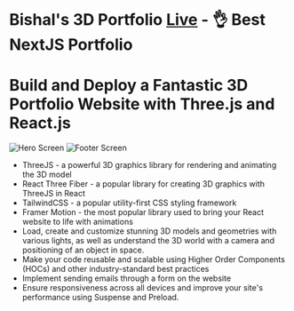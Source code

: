 # Bishal's 3D Portfolio [Live](https://bishalkumar-3d-portfolio.netlify.app/) - 👌 Best NextJS Portfolio

# Build and Deploy a Fantastic 3D Portfolio Website with Three.js and React.js

![Hero Screen](./hero.gif)
![Footer Screen](./hero.gif)

- ThreeJS - a powerful 3D graphics library for rendering and animating the 3D model
- React Three Fiber - a popular library for creating 3D graphics with ThreeJS in React
- TailwindCSS - a popular utility-first CSS styling framework
- Framer Motion - the most popular library used to bring your React website to life with animations
- Load, create and customize stunning 3D models and geometries with various lights, as well as understand the 3D world with a camera and positioning of an object in space.
- Make your code reusable and scalable using Higher Order Components (HOCs) and other industry-standard best practices
- Implement sending emails through a form on the website
- Ensure responsiveness across all devices and improve your site's performance using Suspense and Preload.
